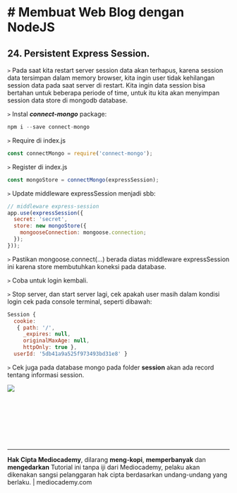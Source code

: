 # # Membuat Web Blog dengan NodeJS



## 24. Persistent Express Session.

```>``` Pada saat kita restart server session data akan terhapus, karena session data tersimpan dalam memory browser, kita ingin user tidak kehilangan session data pada saat server di restart. Kita ingin data session bisa bertahan untuk beberapa periode of time, untuk itu kita akan menyimpan session data store di mongodb database.

```>``` Instal ***connect-mongo*** package:

```javascript
npm i --save connect-mongo
```

```>``` Require di index.js

```javascript
const connectMongo = require('connect-mongo');
```

```>``` Register di index.js

```javascript
const mongoStore = connectMongo(expressSession);
```

```>``` Update middleware expressSession menjadi sbb:

```javascript
// middleware express-session
app.use(expressSession({
  secret: 'secret',
  store: new mongoStore({
    mongooseConnection: mongoose.connection;
  });
}));
```

```>``` Pastikan mongoose.connect(...) berada diatas middleware expressSession ini karena store membutuhkan koneksi pada database.

```>``` Coba untuk login kembali.

```>``` Stop server, dan start server lagi, cek apakah user masih dalam kondisi login cek pada console terminal, seperti dibawah:

```javascript
Session {
  cookie:
   { path: '/',
     _expires: null,
     originalMaxAge: null,
     httpOnly: true },
  userId: '5db41a9a525f973493bd31e8' }
```

```>``` Cek juga pada database mongo pada folder **session** akan ada record tentang informasi session. 

![](/Users/dyo-medio/Desktop/01-KelasFullstack/Materi/NodeJS/tutorial-web-with-node/images/dbSession.png)







<br>

<br>

<br>

<br>

<br>

<br>

<hr>

**Hak Cipta Mediocademy**, dilarang **meng-kopi**, **memperbanyak** dan **mengedarkan** Tutorial ini tanpa iji dari Mediocademy,  pelaku akan dikenakan sangsi pelanggaran hak cipta berdasarkan undang-undang yang berlaku. | mediocademy.com


